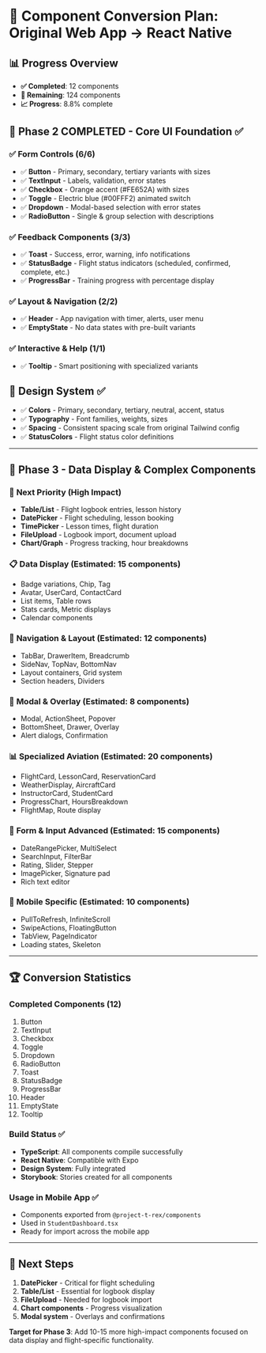 # 🚀 Component Conversion Plan: Original Web App → React Native

## 📊 **Progress Overview**
- **✅ Completed**: 12 components
- **🔄 Remaining**: 124 components  
- **📈 Progress**: 8.8% complete

## 🎯 **Phase 2 COMPLETED** - Core UI Foundation ✅

### ✅ **Form Controls** (6/6)
- ✅ **Button** - Primary, secondary, tertiary variants with sizes
- ✅ **TextInput** - Labels, validation, error states  
- ✅ **Checkbox** - Orange accent (#FE652A) with sizes
- ✅ **Toggle** - Electric blue (#00FFF2) animated switch
- ✅ **Dropdown** - Modal-based selection with error states
- ✅ **RadioButton** - Single & group selection with descriptions

### ✅ **Feedback Components** (3/3)
- ✅ **Toast** - Success, error, warning, info notifications
- ✅ **StatusBadge** - Flight status indicators (scheduled, confirmed, complete, etc.)
- ✅ **ProgressBar** - Training progress with percentage display

### ✅ **Layout & Navigation** (2/2)
- ✅ **Header** - App navigation with timer, alerts, user menu
- ✅ **EmptyState** - No data states with pre-built variants

### ✅ **Interactive & Help** (1/1)
- ✅ **Tooltip** - Smart positioning with specialized variants

## 🎨 **Design System** ✅
- ✅ **Colors** - Primary, secondary, tertiary, neutral, accent, status
- ✅ **Typography** - Font families, weights, sizes  
- ✅ **Spacing** - Consistent spacing scale from original Tailwind config
- ✅ **StatusColors** - Flight status color definitions

---

## 🔄 **Phase 3** - Data Display & Complex Components

### 🎯 **Next Priority** (High Impact)
- **Table/List** - Flight logbook entries, lesson history
- **DatePicker** - Flight scheduling, lesson booking
- **TimePicker** - Lesson times, flight duration
- **FileUpload** - Logbook import, document upload
- **Chart/Graph** - Progress tracking, hour breakdowns

### 📋 **Data Display** (Estimated: 15 components)
- Badge variations, Chip, Tag
- Avatar, UserCard, ContactCard  
- List items, Table rows
- Stats cards, Metric displays
- Calendar components

### 🧭 **Navigation & Layout** (Estimated: 12 components)
- TabBar, DrawerItem, Breadcrumb
- SideNav, TopNav, BottomNav
- Layout containers, Grid system
- Section headers, Dividers

### 🎪 **Modal & Overlay** (Estimated: 8 components)  
- Modal, ActionSheet, Popover
- BottomSheet, Drawer, Overlay
- Alert dialogs, Confirmation

### 📊 **Specialized Aviation** (Estimated: 20 components)
- FlightCard, LessonCard, ReservationCard
- WeatherDisplay, AircraftCard
- InstructorCard, StudentCard
- ProgressChart, HoursBreakdown
- FlightMap, Route display

### 🔧 **Form & Input Advanced** (Estimated: 15 components)
- DateRangePicker, MultiSelect
- SearchInput, FilterBar
- Rating, Slider, Stepper
- ImagePicker, Signature pad
- Rich text editor

### 📱 **Mobile Specific** (Estimated: 10 components)
- PullToRefresh, InfiniteScroll  
- SwipeActions, FloatingButton
- TabView, PageIndicator
- Loading states, Skeleton

---

## 🏆 **Conversion Statistics**

### **Completed Components** (12)
1. Button
2. TextInput  
3. Checkbox
4. Toggle
5. Dropdown
6. RadioButton
7. Toast
8. StatusBadge
9. ProgressBar
10. Header
11. EmptyState
12. Tooltip

### **Build Status** ✅
- **TypeScript**: All components compile successfully
- **React Native**: Compatible with Expo
- **Design System**: Fully integrated
- **Storybook**: Stories created for all components

### **Usage in Mobile App** ✅
- Components exported from `@project-t-rex/components`
- Used in `StudentDashboard.tsx` 
- Ready for import across the mobile app

---

## 🎯 **Next Steps**
1. **DatePicker** - Critical for flight scheduling
2. **Table/List** - Essential for logbook display
3. **FileUpload** - Needed for logbook import
4. **Chart components** - Progress visualization
5. **Modal system** - Overlays and confirmations

**Target for Phase 3**: Add 10-15 more high-impact components focused on data display and flight-specific functionality.
